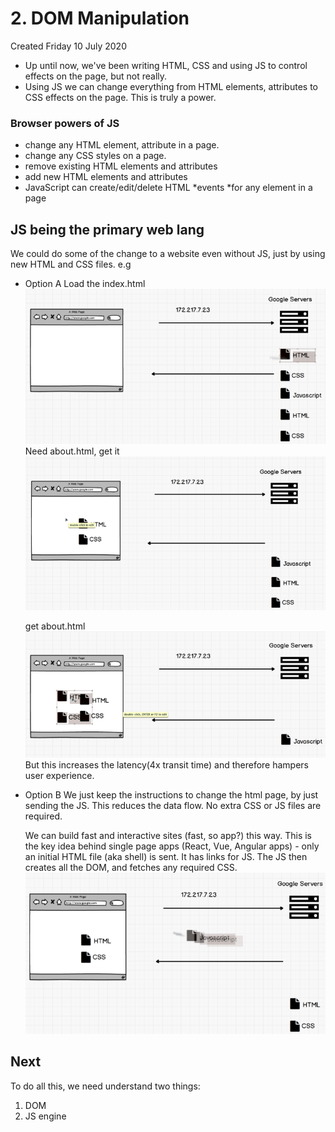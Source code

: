 # 2. DOM Manipulation
Created Friday 10 July 2020

- Up until now, we've been writing HTML, CSS and using JS to control effects on the page, but not really.
- Using JS we can change everything from HTML elements, attributes to CSS effects on the page. This is truly a power.

### Browser powers of JS
- change any HTML element, attribute in a page.
- change any CSS styles on a page.
- remove existing HTML elements and attributes
- add new HTML elements and attributes
- JavaScript can create/edit/delete HTML *events *for any element in a page

## JS being the primary web lang
We could do some of the change to a website even without JS, just by using new HTML and CSS files.
e.g
- Option A
	Load the index.html ![](../../../assets/0_index-image-1-a09ebfc7.png)
	Need about.html, get it ![](../../../assets/0_index-image-2-a09ebfc7.png)
	
	get about.html ![](../../../assets/0_index-image-3-a09ebfc7.png)
	But this increases the latency(4x transit time) and therefore hampers user experience.
- Option B
	We just keep the instructions to change the html page, by just sending the JS. This reduces the data flow. No extra CSS or JS files are required.
	
	We can build fast and interactive sites (fast, so app?) this way. This is the key idea behind single page apps (React, Vue, Angular apps) - only an initial HTML file (aka shell) is sent. It has links for JS. The JS then creates all the DOM, and fetches any required CSS.
	![](../../../assets/0_index-image-4-a09ebfc7.png)

## Next
To do all this, we need understand two things:
1. DOM
2. JS engine
